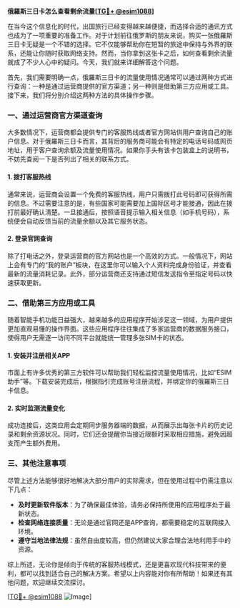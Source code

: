 **俄羅斯三日卡怎么查看剩余流量[[TG💪+ @esim1088](https://t.me/s/esim1088)]**

在当今这个信息化的时代，出国旅行已经变得越来越便捷，而选择合适的通讯方式也成为了一项重要的准备工作。对于计划前往俄罗斯的朋友来说，购买一张俄羅斯三日卡无疑是一个不错的选择。它不仅能够帮助你在短暂的旅途中保持与外界的联系，还能让你随时获取网络支持。然而，当你拿到这张卡之后，如何查看剩余流量就成了不少人心中的疑问。今天，我们就来详细解答这个问题。

首先，我们需要明确一点，俄羅斯三日卡的流量使用情况通常可以通过两种方式进行查询：一种是通过运营商提供的官方渠道；另一种则是借助第三方应用或工具。接下来，我们将分别介绍这两种方法的具体操作步骤。

### 一、通过运营商官方渠道查询

大多数情况下，运营商都会提供专门的客服热线或者官方网站供用户查询自己的账户信息。对于俄羅斯三日卡而言，其背后的服务商可能会有特定的电话号码或网页地址，用于客户查询余额及流量使用情况。如果你手头有该卡包装盒上的说明书，不妨先查阅一下是否列出了相关的联系方式。

#### 1. 拨打客服热线
通常来说，运营商会设置一个免费的客服热线，用户只需拨打此号码即可获得所需的信息。不过需要注意的是，有些国家可能需要加上国际区号才能接通，因此在拨打前最好确认清楚。一旦接通后，按照语音提示输入相关信息（如手机号码），系统便会自动反馈当前的流量余额以及其它服务状态。

#### 2. 登录官网查询
除了打电话之外，登录运营商的官方网站也是一个高效的方式。一般情况下，网站上会有专门的“我的账户”板块，在这里你可以输入个人资料完成身份验证，并查看最新的流量消耗记录。此外，部分运营商还支持通过短信发送指令至指定号码以快速获取更新。

### 二、借助第三方应用或工具

随着智能手机功能日益强大，越来越多的应用程序开始涉足这一领域，为用户提供更加直观易懂的操作界面。这些应用程序往往集成了多家运营商的数据服务接口，使得用户无需逐一访问不同平台就能统一管理多张SIM卡的状态。

#### 1. 安装并注册相关APP
市面上有许多优秀的第三方软件可以帮助我们轻松监控流量使用情况，比如“ESIM助手”等。下载安装完成后，根据指引完成账号注册流程，并绑定你的俄羅斯三日卡信息。

#### 2. 实时监测流量变化
成功连接后，这类应用会定期同步服务器端的数据，从而展示出每张卡片的历史记录和剩余资源状况。同时，它们还会提醒你当接近限额时采取相应措施，避免因超支而产生额外费用。

### 三、其他注意事项

尽管上述方法能够很好地解决大部分用户的实际需求，但在使用过程中仍需注意以下几点：

- **及时更新软件版本**：为了确保最佳体验，请务必保持所使用的应用程序处于最新状态。
- **检查网络连接质量**：无论是通过官网还是APP查询，都需要稳定的互联网接入环境。
- **遵守当地法律法规**：虽然自由度较高，但仍然建议大家合理合法地利用手中的资源。

综上所述，无论你是倾向于传统的客服热线模式，还是更喜欢现代科技带来的便利，都可以找到适合自己的解决方案。希望以上内容能对你有所帮助！如果还有其他问题，欢迎继续交流探讨。

[[TG💪+ @esim1088](https://t.me/s/esim1088) ![Image](https://i.postimg.cc/4NQfJmqS/Snipaste-2025-05-13-00-14-12.png)]